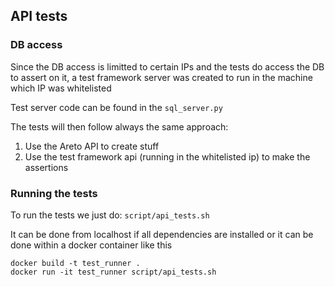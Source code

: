 ## API tests


### DB access

Since the DB access is limitted to certain IPs and the tests do access the DB 
to assert on it, a test framework server was created to run in the machine 
which IP was whitelisted

Test server code can be found in the `sql_server.py`

The tests will then follow always the same approach:
1. Use the Areto API to create stuff
2. Use the test framework api (running in the whitelisted ip) to make the 
assertions

### Running the tests

To run the tests we just do:
 `script/api_tests.sh`
 
It can be done from localhost if all dependencies are installed or it can be
done within a docker container like this

```
docker build -t test_runner .
docker run -it test_runner script/api_tests.sh
```